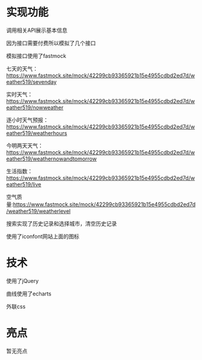 # 实现功能

调用相关API展示基本信息

因为接口需要付费所以模拟了几个接口

模拟接口使用了fastmock

七天的天气：https://www.fastmock.site/mock/42299cb93365921b15e4955cdbd2ed7d/weather519/sevenday

实时天气：https://www.fastmock.site/mock/42299cb93365921b15e4955cdbd2ed7d/weather519/nowweather

逐小时天气预报：https://www.fastmock.site/mock/42299cb93365921b15e4955cdbd2ed7d/weather519/weatherhours

今明两天天气：https://www.fastmock.site/mock/42299cb93365921b15e4955cdbd2ed7d/weather519/weathernowandtomorrow

生活指数：https://www.fastmock.site/mock/42299cb93365921b15e4955cdbd2ed7d/weather519/live

空气质量:https://www.fastmock.site/mock/42299cb93365921b15e4955cdbd2ed7d/weather519/weatherlevel

搜索实现了历史记录和选择城市，清空历史记录

使用了iconfont网站上面的图标

# 技术

使用了jQuery

曲线使用了echarts

外联css

# 亮点

暂无亮点
